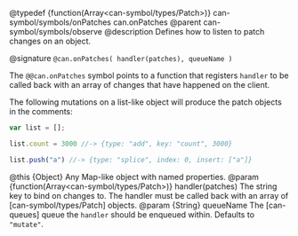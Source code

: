 @typedef {function(Array<can-symbol/types/Patch>)} can-symbol/symbols/onPatches can.onPatches
@parent can-symbol/symbols/observe
@description Defines how to listen to patch changes on an object.

@signature `@can.onPatches( handler(patches), queueName )`

The `@@can.onPatches` symbol points to a function that registers
`handler` to be called back with an array of changes that have happened
on the client.  

The following mutations on a list-like object will
produce the patch objects in the comments:

```js
var list = [];

list.count = 3000 //-> {type: "add", key: "count", 3000}

list.push("a") //-> {type: "splice", index: 0, insert: ["a"]}
```

@this {Object} Any Map-like object with named properties.
@param {function(Array<can-symbol/types/Patch>)} handler(patches) The
string key to bind on changes to.  The handler must be called back with an
array of [can-symbol/types/Patch] objects.
@param {String} queueName The [can-queues] queue the `handler`
should be enqueued within.  Defaults to `"mutate"`.
